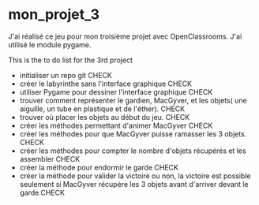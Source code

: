 # mon_projet_3

J'ai réalisé ce jeu pour mon troisième projet avec OpenClassrooms.
J'ai utilisé le module pygame.

This is the to do list for the 3rd project

- initialiser un repo git    CHECK
- créer le labyrinthe sans l'interface graphique	CHECK
- utiliser Pygame pour dessiner l'interface graphique	CHECK
- trouver comment représenter le gardien, MacGyver, et les objets( une aiguille, un tube en plastique et de l'éther). CHECK
- trouver où placer les objets au début du jeu. CHECK
- créer les méthodes permettant d'animer MacGyver	CHECK
- créer les méthodes pour que MacGyver puisse ramasser les 3 objets. CHECK
- créer les méthodes pour compter le nombre d'objets récupérés et les assembler CHECK
- créer la méthode pour endormir le garde CHECK
- créer la méthode pour valider la victoire ou non, la victoire est possible seulement si MacGyver récupère les 3 objets avant d'arriver devant le garde.CHECK
